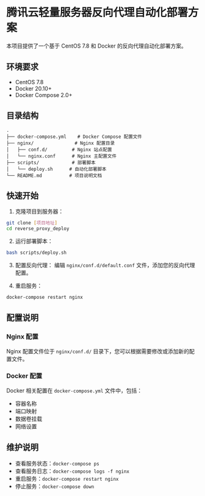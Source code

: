 # 腾讯云轻量服务器反向代理自动化部署方案

本项目提供了一个基于 CentOS 7.8 和 Docker 的反向代理自动化部署方案。

## 环境要求

- CentOS 7.8
- Docker 20.10+
- Docker Compose 2.0+

## 目录结构

```
.
├── docker-compose.yml    # Docker Compose 配置文件
├── nginx/               # Nginx 配置目录
│   ├── conf.d/         # Nginx 站点配置
│   └── nginx.conf      # Nginx 主配置文件
├── scripts/            # 部署脚本
│   └── deploy.sh      # 自动化部署脚本
└── README.md          # 项目说明文档
```

## 快速开始

1. 克隆项目到服务器：
```bash
git clone [项目地址]
cd reverse_proxy_deploy
```

2. 运行部署脚本：
```bash
bash scripts/deploy.sh
```

3. 配置反向代理：
编辑 `nginx/conf.d/default.conf` 文件，添加您的反向代理配置。

4. 重启服务：
```bash
docker-compose restart nginx
```

## 配置说明

### Nginx 配置

Nginx 配置文件位于 `nginx/conf.d/` 目录下，您可以根据需要修改或添加新的配置文件。

### Docker 配置

Docker 相关配置在 `docker-compose.yml` 文件中，包括：
- 容器名称
- 端口映射
- 数据卷挂载
- 网络设置

## 维护说明

- 查看服务状态：`docker-compose ps`
- 查看服务日志：`docker-compose logs -f nginx`
- 重启服务：`docker-compose restart nginx`
- 停止服务：`docker-compose down` 